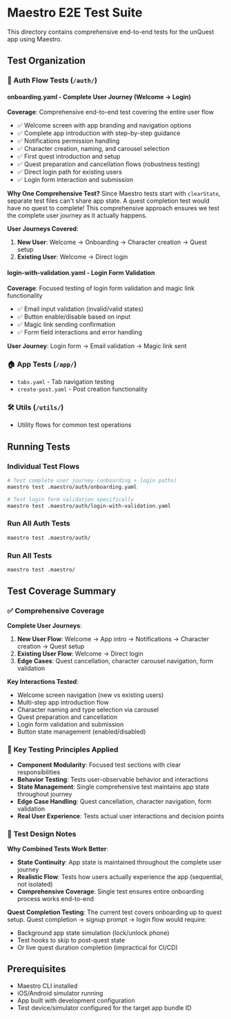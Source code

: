 # Maestro E2E Test Suite

This directory contains comprehensive end-to-end tests for the unQuest app using Maestro.

## Test Organization

### 📱 Auth Flow Tests (`/auth/`)

#### **onboarding.yaml** - Complete User Journey (Welcome → Login)
**Coverage**: Comprehensive end-to-end test covering the entire user flow
- ✅ Welcome screen with app branding and navigation options
- ✅ Complete app introduction with step-by-step guidance  
- ✅ Notifications permission handling
- ✅ Character creation, naming, and carousel selection
- ✅ First quest introduction and setup
- ✅ Quest preparation and cancellation flows (robustness testing)
- ✅ Direct login path for existing users
- ✅ Login form interaction and submission

**Why One Comprehensive Test?**
Since Maestro tests start with `clearState`, separate test files can't share app state. A quest completion test would have no quest to complete! This comprehensive approach ensures we test the complete user journey as it actually happens.

**User Journeys Covered**:
1. **New User**: Welcome → Onboarding → Character creation → Quest setup
2. **Existing User**: Welcome → Direct login

#### **login-with-validation.yaml** - Login Form Validation
**Coverage**: Focused testing of login form validation and magic link functionality
- ✅ Email input validation (invalid/valid states)
- ✅ Button enable/disable based on input
- ✅ Magic link sending confirmation
- ✅ Form field interactions and error handling

**User Journey**: Login form → Email validation → Magic link sent

### 🏠 App Tests (`/app/`)
- `tabs.yaml` - Tab navigation testing
- `create-post.yaml` - Post creation functionality

### 🛠️ Utils (`/utils/`)
- Utility flows for common test operations

## Running Tests

### Individual Test Flows
```bash
# Test complete user journey (onboarding + login paths)
maestro test .maestro/auth/onboarding.yaml

# Test login form validation specifically
maestro test .maestro/auth/login-with-validation.yaml
```

### Run All Auth Tests
```bash
maestro test .maestro/auth/
```

### Run All Tests
```bash
maestro test .maestro/
```

## Test Coverage Summary

### ✅ **Comprehensive Coverage**

**Complete User Journeys**:
1. **New User Flow**: Welcome → App intro → Notifications → Character creation → Quest setup
2. **Existing User Flow**: Welcome → Direct login
3. **Edge Cases**: Quest cancellation, character carousel navigation, form validation

**Key Interactions Tested**:
- Welcome screen navigation (new vs existing users)
- Multi-step app introduction flow
- Character naming and type selection via carousel
- Quest preparation and cancellation
- Login form validation and submission
- Button state management (enabled/disabled)

### 🎯 **Key Testing Principles Applied**

- **Component Modularity**: Focused test sections with clear responsibilities
- **Behavior Testing**: Tests user-observable behavior and interactions
- **State Management**: Single comprehensive test maintains app state throughout journey
- **Edge Case Handling**: Quest cancellation, character navigation, form validation
- **Real User Experience**: Tests actual user interactions and decision points

### 📝 **Test Design Notes**

**Why Combined Tests Work Better**:
- **State Continuity**: App state is maintained throughout the complete user journey
- **Realistic Flow**: Tests how users actually experience the app (sequential, not isolated)
- **Comprehensive Coverage**: Single test ensures entire onboarding process works end-to-end

**Quest Completion Testing**:
The current test covers onboarding up to quest setup. Quest completion → signup prompt → login flow would require:
- Background app state simulation (lock/unlock phone)
- Test hooks to skip to post-quest state
- Or live quest duration completion (impractical for CI/CD)

## Prerequisites

- Maestro CLI installed
- iOS/Android simulator running
- App built with development configuration
- Test device/simulator configured for the target app bundle ID 